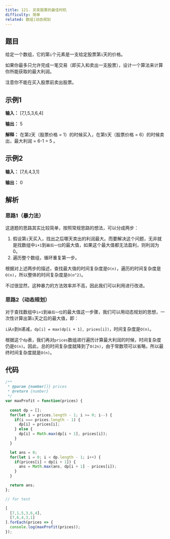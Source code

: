 ```yaml
---
title: 121. 买卖股票的最佳时机
difficulty: 简单
related: 数组|动态规划
---
```


## 题目

给定一个数组，它的第`i`个元素是一支给定股票第`i`天的价格。

如果你最多只允许完成一笔交易（即买入和卖出一支股票），设计一个算法来计算你所能获取的最大利润。

注意你不能在买入股票前卖出股票。

## 示例1

**输入：** [7,1,5,3,6,4]

**输出：** 5

**解释：** 在第`2`天（股票价格 = 1）的时候买入，在第`5`天（股票价格 = 6）的时候卖出，最大利润 = 6-1 = 5 。

## 示例2

**输入：** [7,6,4,3,1]

**输出：** 0

## 解析

### 思路1（暴力法）

这道题的思路其实比较简单，按照常规思路的想法，可以分成两步：

1. 假设第`i`天买入，找出之后哪天卖出的利润最大。而要解决这个问题，无非就是找数组中`i+1`到`最后一位`的最大值，如果这个最大值都无法盈利，则利润为0。
2. 遍历整个数组，循环重复第一步。

根据对上述两步的描述，查找最大值的时间复杂度是`O(n)`，遍历的时间复杂度是`O(n)`，所以整体的时间复杂度是`O(n^2)`。

不过很显然，这种暴力的方法效率并不高，因此我们可以利用进行改进。

### 思路2（动态规划）

对于查找数组中`i+1`到`最后一位`的最大值这一步骤，我们可以用动态规划的思想，一次性计算出第`i`天之后的最大值，即：

`i`从`n`到`0`递减，`dp[i] = max(dp[i + 1], prices[i])`，时间复杂度是`O(n)`。

根据这个`dp`表，我们再对`prices`数组进行遍历计算最大利润的时候，时间复杂度仍是`O(n)`。因此，总的时间复杂度就降到了`O(2n)`，由于常数项可以省略，所以最终时间复杂度就是`O(n)`。

## 代码

```js
/**
 * @param {number[]} prices
 * @return {number}
 */
var maxProfit = function(prices) {
  
  const dp = [];
  for(let i = prices.length - 1; i >= 0; i--) {
    if(i === prices.length - 1) {
      dp[i] = prices[i];
    } else {
      dp[i] = Math.max(dp[i + 1], prices[i]);
    }
  }

  let ans = 0;
  for(let i = 0; i < dp.length - 1; i++) {
    if(prices[i] < dp[i + 1]) {
      ans = Math.max(ans, dp[i + 1] - prices[i]);
    }
  }

  return ans;
};

// for test

[
  [7,1,5,3,6,4],
  [7,6,4,3,1]
].forEach(prices => {
  console.log(maxProfit(prices));
});
```
